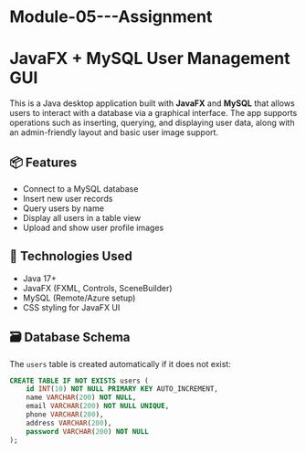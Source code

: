 # Module-05---Assignment

# JavaFX + MySQL User Management GUI

This is a Java desktop application built with **JavaFX** and **MySQL** that allows users to interact with a database via a graphical interface. The app supports operations such as inserting, querying, and displaying user data, along with an admin-friendly layout and basic user image support.

## 📦 Features

- Connect to a MySQL database
- Insert new user records
- Query users by name
- Display all users in a table view
- Upload and show user profile images

## 🧰 Technologies Used

- Java 17+
- JavaFX (FXML, Controls, SceneBuilder)
- MySQL (Remote/Azure setup)
- CSS styling for JavaFX UI

## 🗃️ Database Schema

The `users` table is created automatically if it does not exist:

```sql
CREATE TABLE IF NOT EXISTS users (
    id INT(10) NOT NULL PRIMARY KEY AUTO_INCREMENT,
    name VARCHAR(200) NOT NULL,
    email VARCHAR(200) NOT NULL UNIQUE,
    phone VARCHAR(200),
    address VARCHAR(200),
    password VARCHAR(200) NOT NULL
);
